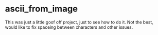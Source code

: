 # ascii_from_image

This was just a little goof off project, just to see how to do it.
Not the best, would like to fix spaceing between characters and other issues.
